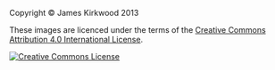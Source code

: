 Copyright © James Kirkwood 2013

These images are licenced under the terms of the <a rel=license href=http://creativecommons.org/licenses/by/4.0/ >Creative Commons Attribution 4.0 International License</a>.

<a rel=license href=http://creativecommons.org/licenses/by/4.0/ ><img alt='Creative Commons License' src=https://i.creativecommons.org/l/by/4.0/88x31.png /></a>
